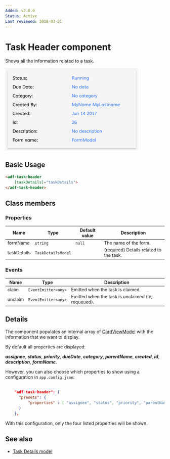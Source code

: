 ```yaml
---
Added: v2.0.0
Status: Active
Last reviewed: 2018-03-21
---
```


# Task Header component

Shows all the information related to a task.

![adf-task-header](../docassets/images/adf-task-header.png)

## Basic Usage

```html
<adf-task-header
    [taskDetails]="taskDetails">
</adf-task-header>
```

## Class members

### Properties

| Name | Type | Default value | Description |
| ---- | ---- | ------------- | ----------- |
| formName | `string` | `null` | The name of the form.  |
| taskDetails | `TaskDetailsModel` |  | (required) Details related to the task.  |

### Events

| Name | Type | Description |
| ---- | ---- | ----------- |
| claim | `EventEmitter<any>` | Emitted when the task is claimed. |
| unclaim | `EventEmitter<any>` | Emitted when the task is unclaimed (ie, requeued). |

## Details

The component populates an internal array of 
[CardViewModel](../core/card-view.component.md) with the information that we want to display.

By default all properties are displayed:

***assignee***, ***status***, ***priority***, ***dueDate***, ***category***, ***parentName***, ***created***, ***id***, ***description***, ***formName***. 

However, you can also choose which properties to show using a configuration in `app.config.json`:

```json

    "adf-task-header": {
      "presets": {
          "properties" : [ "assignee", "status", "priority", "parentName"]
      }
    },

```
With this configuration, only the four listed properties will be shown.

## See also

-   [Task Details model](task-details.model.md)
